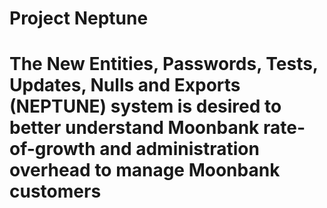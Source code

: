 # Project Neptune
# The New Entities, Passwords, Tests, Updates, Nulls and Exports (NEPTUNE) system is desired to better understand Moonbank rate-of-growth and administration overhead to manage Moonbank customers
